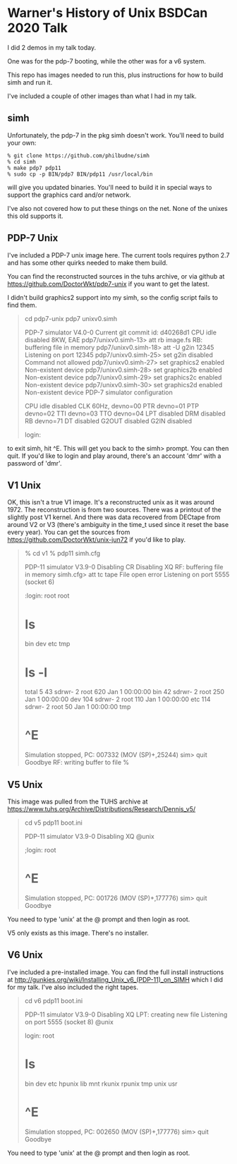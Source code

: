 # Warner's History of Unix BSDCan 2020 Talk

I did 2 demos in my talk today.

One was for the pdp-7 booting, while the other was for a v6 system.

This repo has images needed to run this, plus instructions for how to build simh and run it.

I've included a couple of other images than what I had in my talk.

## simh

Unfortunately, the pdp-7 in the pkg simh doesn't work. You'll need to build your own:

    % git clone https://github.com/philbudne/simh
    % cd simh
    % make pdp7 pdp11
    % sudo cp -p BIN/pdp7 BIN/pdp11 /usr/local/bin

will give you updated binaries. You'll need to build it in special ways to support the graphics card and/or network.

I've also not covered how to put these things on the net. None of the unixes this old supports it.

## PDP-7 Unix

I've included a PDP-7 unix image here. The current tools requires python 2.7 and has some other quirks needed to make them build.

You can find the reconstructed sources in the tuhs archive, or via github at https://github.com/DoctorWkt/pdp7-unix if you want to get the latest.

I didn't build graphics2 support into my simh, so the config script fails to find them.

> cd pdp7-unix
> pdp7 unixv0.simh
>
> PDP-7 simulator V4.0-0 Current        git commit id: d40268d1
> CPU	idle disabled
> 	8KW, EAE
> pdp7/unixv0.simh-13> att rb image.fs
> RB: buffering file in memory
> pdp7/unixv0.simh-18> att -U g2in 12345
> Listening on port 12345
> pdp7/unixv0.simh-25> set g2in disabled
> Command not allowed
> pdp7/unixv0.simh-27> set graphics2 enabled
> Non-existent device
> pdp7/unixv0.simh-28> set graphics2b enabled
> Non-existent device
> pdp7/unixv0.simh-29> set graphics2c enabled
> Non-existent device
> pdp7/unixv0.simh-30> set graphics2d enabled
> Non-existent device
> PDP-7 simulator configuration
>
> CPU	idle disabled
> CLK	60Hz, devno=00
> PTR	devno=01
> PTP	devno=02
> TTI	devno=03
> TTO	devno=04
> LPT	disabled
> DRM	disabled
> RB	devno=71
> DT	disabled
> G2OUT	disabled
> G2IN	disabled
>
> login:

to exit simh, hit ^E. This will get you back to the simh> prompt. You can then quit. If you'd like to login and play around, there's an account 'dmr' with a password of 'dmr'.

## V1 Unix

OK, this isn't a true V1 image. It's a reconstructed unix as it was around
1972. The reconstruction is from two sources. There was a printout of the
slightly post V1 kernel. And there was data recovered from DECtape from around
V2 or V3 (there's ambiguity in the time_t used since it reset the base every
year). You can get the sources from https://github.com/DoctorWkt/unix-jun72 if
you'd like to play.

> % cd v1
> % pdp11 simh.cfg
>
> PDP-11 simulator V3.9-0
> Disabling CR
> Disabling XQ
> RF: buffering file in memory
> simh.cfg> att tc tape
> File open error
> Listening on port 5555 (socket 6)
>
> :login: root
> root
> # ls
> bin
> dev
> etc
> tmp
> # ls -l
> total    5
>  43 sdrwr-  2 root    620 Jan  1 00:00:00 bin
>  42 sdrwr-  2 root    250 Jan  1 00:00:00 dev
> 104 sdrwr-  2 root    110 Jan  1 00:00:00 etc
> 114 sdrwr-  2 root     50 Jan  1 00:00:00 tmp
> # ^E
> Simulation stopped, PC: 007332 (MOV (SP)+,25244)
> sim> quit
> Goodbye
> RF: writing buffer to file
> %

## V5 Unix

This image was pulled from the TUHS archive at https://www.tuhs.org/Archive/Distributions/Research/Dennis_v5/

> cd v5
> pdp11 boot.ini
>
> PDP-11 simulator V3.9-0
> Disabling XQ
> @unix
>
> ;login: root
> # ^E
> Simulation stopped, PC: 001726 (MOV (SP)+,177776)
> sim> quit
> Goodbye

You need to type 'unix' at the @ prompt and then login as root.

V5 only exists as this image. There's no installer.

## V6 Unix

I've included a pre-installed image. You can find the full install instructions at http://gunkies.org/wiki/Installing_Unix_v6_(PDP-11)_on_SIMH which I did for my talk. I've also included the right tapes.

> cd v6
> pdp11 boot.ini
>
> PDP-11 simulator V3.9-0
> Disabling XQ
> LPT: creating new file
> Listening on port 5555 (socket 8)
> @unix
>
> login: root
> # ls
> bin
> dev
> etc
> hpunix
> lib
> mnt
> rkunix
> rpunix
> tmp
> unix
> usr
> # ^E
> Simulation stopped, PC: 002650 (MOV (SP)+,177776)
> sim> quit
> Goodbye

You need to type 'unix' at the @ prompt and then login as root.
